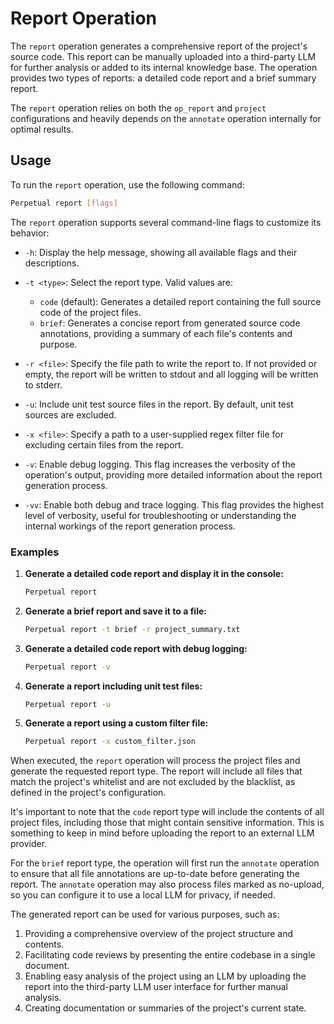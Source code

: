 # Report Operation

The `report` operation generates a comprehensive report of the project's source code. This report can be manually uploaded into a third-party LLM for further analysis or added to its internal knowledge base. The operation provides two types of reports: a detailed code report and a brief summary report.

The `report` operation relies on both the `op_report` and `project` configurations and heavily depends on the `annotate` operation internally for optimal results.

## Usage

To run the `report` operation, use the following command:

```sh
Perpetual report [flags]
```

The `report` operation supports several command-line flags to customize its behavior:

- `-h`: Display the help message, showing all available flags and their descriptions.

- `-t <type>`: Select the report type. Valid values are:
  - `code` (default): Generates a detailed report containing the full source code of the project files.
  - `brief`: Generates a concise report from generated source code annotations, providing a summary of each file's contents and purpose.

- `-r <file>`: Specify the file path to write the report to. If not provided or empty, the report will be written to stdout and all logging will be written to stderr.

- `-u`: Include unit test source files in the report. By default, unit test sources are excluded.

- `-x <file>`: Specify a path to a user-supplied regex filter file for excluding certain files from the report.

- `-v`: Enable debug logging. This flag increases the verbosity of the operation's output, providing more detailed information about the report generation process.

- `-vv`: Enable both debug and trace logging. This flag provides the highest level of verbosity, useful for troubleshooting or understanding the internal workings of the report generation process.

### Examples

1. **Generate a detailed code report and display it in the console:**

   ```sh
   Perpetual report
   ```

2. **Generate a brief report and save it to a file:**

   ```sh
   Perpetual report -t brief -r project_summary.txt
   ```

3. **Generate a detailed code report with debug logging:**

   ```sh
   Perpetual report -v
   ```

4. **Generate a report including unit test files:**

   ```sh
   Perpetual report -u
   ```

5. **Generate a report using a custom filter file:**

   ```sh
   Perpetual report -x custom_filter.json
   ```

When executed, the `report` operation will process the project files and generate the requested report type. The report will include all files that match the project's whitelist and are not excluded by the blacklist, as defined in the project's configuration.

It's important to note that the `code` report type will include the contents of all project files, including those that might contain sensitive information. This is something to keep in mind before uploading the report to an external LLM provider.

For the `brief` report type, the operation will first run the `annotate` operation to ensure that all file annotations are up-to-date before generating the report. The `annotate` operation may also process files marked as no-upload, so you can configure it to use a local LLM for privacy, if needed.

The generated report can be used for various purposes, such as:

1. Providing a comprehensive overview of the project structure and contents.
2. Facilitating code reviews by presenting the entire codebase in a single document.
3. Enabling easy analysis of the project using an LLM by uploading the report into the third-party LLM user interface for further manual analysis.
4. Creating documentation or summaries of the project's current state.
